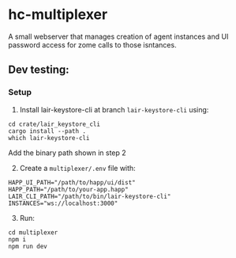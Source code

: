 # hc-multiplexer

A small webserver that manages creation of agent instances and UI password access for zome calls to those isntances.

## Dev testing:

### Setup

1. Install lair-keystore-cli at branch `lair-keystore-cli` using:
```
cd crate/lair_keystore_cli
cargo install --path .
which lair-keystore-cli
```
Add the binary path shown in step 2

2. Create a `multiplexer/.env` file with:
```
HAPP_UI_PATH="/path/to/happ/ui/dist"
HAPP_PATH="/path/to/your-app.happ"
LAIR_CLI_PATH="/path/to/bin/lair-keystore-cli"
INSTANCES="ws://localhost:3000"
```

3. Run:
```
cd multiplexer
npm i
npm run dev
```

